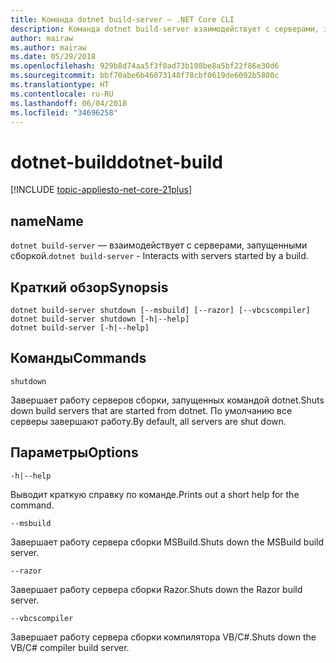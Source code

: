 ```yaml
---
title: Команда dotnet build-server — .NET Core CLI
description: Команда dotnet build-server взаимодействует с серверами, запущенными сборкой.
author: mairaw
ms.author: mairaw
ms.date: 05/29/2018
ms.openlocfilehash: 929b8d74aa5f3f0ad73b108be8a5bf22f86e30d6
ms.sourcegitcommit: bbf70abe6b46073148f78cbf0619de6092b5800c
ms.translationtype: HT
ms.contentlocale: ru-RU
ms.lasthandoff: 06/04/2018
ms.locfileid: "34696258"
---
```

# <a name="dotnet-build"></a><span data-ttu-id="aa790-103">dotnet-build</span><span class="sxs-lookup"><span data-stu-id="aa790-103">dotnet-build</span></span>

[!INCLUDE [topic-appliesto-net-core-21plus](../../../includes/topic-appliesto-net-core-21plus.md)]

## <a name="name"></a><span data-ttu-id="aa790-104">name</span><span class="sxs-lookup"><span data-stu-id="aa790-104">Name</span></span>

<span data-ttu-id="aa790-105">`dotnet build-server` — взаимодействует с серверами, запущенными сборкой.</span><span class="sxs-lookup"><span data-stu-id="aa790-105">`dotnet build-server` - Interacts with servers started by a build.</span></span>

## <a name="synopsis"></a><span data-ttu-id="aa790-106">Краткий обзор</span><span class="sxs-lookup"><span data-stu-id="aa790-106">Synopsis</span></span>

```
dotnet build-server shutdown [--msbuild] [--razor] [--vbcscompiler]
dotnet build-server shutdown [-h|--help]
dotnet build-server [-h|--help]
```

## <a name="commands"></a><span data-ttu-id="aa790-107">Команды</span><span class="sxs-lookup"><span data-stu-id="aa790-107">Commands</span></span>

`shutdown`

<span data-ttu-id="aa790-108">Завершает работу серверов сборки, запущенных командой dotnet.</span><span class="sxs-lookup"><span data-stu-id="aa790-108">Shuts down build servers that are started from dotnet.</span></span> <span data-ttu-id="aa790-109">По умолчанию все серверы завершают работу.</span><span class="sxs-lookup"><span data-stu-id="aa790-109">By default, all servers are shut down.</span></span>

## <a name="options"></a><span data-ttu-id="aa790-110">Параметры</span><span class="sxs-lookup"><span data-stu-id="aa790-110">Options</span></span>

`-h|--help`

<span data-ttu-id="aa790-111">Выводит краткую справку по команде.</span><span class="sxs-lookup"><span data-stu-id="aa790-111">Prints out a short help for the command.</span></span>

`--msbuild`

<span data-ttu-id="aa790-112">Завершает работу сервера сборки MSBuild.</span><span class="sxs-lookup"><span data-stu-id="aa790-112">Shuts down the MSBuild build server.</span></span>

`--razor`

<span data-ttu-id="aa790-113">Завершает работу сервера сборки Razor.</span><span class="sxs-lookup"><span data-stu-id="aa790-113">Shuts down the Razor build server.</span></span>

`--vbcscompiler`

<span data-ttu-id="aa790-114">Завершает работу сервера сборки компилятора VB/C#.</span><span class="sxs-lookup"><span data-stu-id="aa790-114">Shuts down the VB/C# compiler build server.</span></span>
